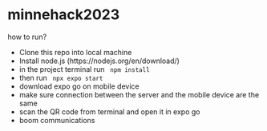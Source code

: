 # minnehack2023

<p>how to run?</p>
<ul>
  <li>Clone this repo into local machine</li>
  <li> Install node.js (https://nodejs.org/en/download/) </li>
  <li> in the project terminal run <code> npm install </code> </li>
  <li> then run <code> npx expo start </code> </li>
  <li> download expo go on mobile device </li>
  <li> make sure connection between the server and the mobile device are the same </li>
  <li> scan the QR code from terminal and open it in expo go </li>
  <li> boom communications </li>
</ul> 